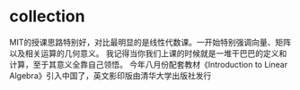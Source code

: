 # collection

MIT的授课思路特别好，对比最明显的是线性代数课。一开始特别强调向量、矩阵以及相关运算的几何意义。 我记得当你我们上课的时候就是一堆干巴巴的定义和计算，至于其意义全靠自己领悟。
今年八月份配套教材《Introduction to Linear Algebra》引入中国了，英文影印版由清华大学出版社发行
